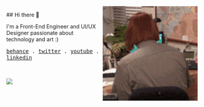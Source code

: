 <img src="images/hehe.gif" height="250px" width="250px" align="right">

<p align="left">## Hi there 👋</p>

<p align="left">I'm a Front-End Engineer and UI/UX Designer passionate about technology and art :)</p>


<p align="left">
  <samp>
    <a href="https://behance.net/kaio_espindola">behance</a> .
    <a href="https://twitter.com/blackaio">twitter</a> .
    <a href="https://youtube.com/blackaio">youtube</a> .
    <a href="https://www.linkedin.com/in/kaio-almeida-espindola/">linkedin</a>
  </samp>
</p>

<br/>

<p align="left">
  <img align="center" src="https://github-readme-stats.vercel.app/api/top-langs/?username=kaioespindola&layout=compact&theme=buefy&hide_border=true" />
</p>
